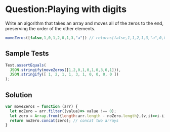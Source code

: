 # Question:Playing with digits
Write an algorithm that takes an array and moves all of the zeros to the end, preserving the order of the other elements.
```JavaScript
moveZeros([false,1,0,1,2,0,1,3,"a"]) // returns[false,1,1,2,1,3,"a",0,0]
```
## Sample Tests
```JavaScript
Test.assertEquals(
  JSON.stringify(moveZeros([1,2,0,1,0,1,0,3,0,1])),
  JSON.stringify([ 1, 2, 1, 1, 3, 1, 0, 0, 0, 0 ])
);
```
## Solution
```JavaScript
var moveZeros = function (arr) {
  let noZero = arr.filter((value)=> value !== 0);
  let zero = Array.from({length:arr.length - noZero.length},(v,i)=>i-i);//produce an array with all element is zero which length is diffrence between noZero and zero.
  return noZero.concat(zero); // concat two arrays
}
```
